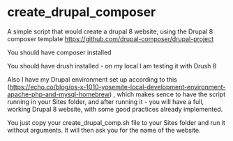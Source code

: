 # create_drupal_composer
A simple script that would create a drupal 8 website, using the Drupal 8 composer template https://github.com/drupal-composer/drupal-project

You should have composer installed

You should have drush installed - on my local I am testing it with Drush 8

Also I have my Drupal environment set up according to this (https://echo.co/blog/os-x-1010-yosemite-local-development-environment-apache-php-and-mysql-homebrew) ,
which makes sence to have the script running in your Sites folder, and after running it - you will have a full, working
Drupal 8 website, with some good practices already implemented.

You just copy your create_drupal_comp.sh file to your Sites folder and run it without arguments.
It will then ask you for the name of the website.